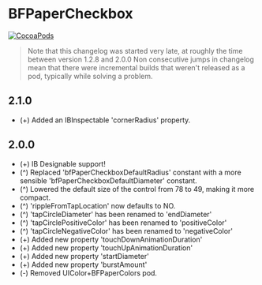 BFPaperCheckbox
===============
[![CocoaPods](https://img.shields.io/cocoapods/v/BFPaperCheckbox.svg?style=flat)](https://github.com/bfeher/BFPaperCheckbox)

> Note that this changelog was started very late, at roughly the time between version 1.2.8 and 2.0.0 Non consecutive jumps in changelog mean that there were incremental builds that weren't released as a pod, typically while solving a problem.


2.1.0
---------
* (+) Added an IBInspectable 'cornerRadius' property.  


2.0.0
---------
* (+) IB Designable support!  
* (^) Replaced 'bfPaperCheckboxDefaultRadius' constant with a more sensible 'bfPaperCheckboxDefaultDiameter' constant.  
* (^) Lowered the default size of the control from 78 to 49, making it more compact.  
* (^) 'rippleFromTapLocation' now defaults to NO.  
* (^) 'tapCircleDiameter' has been renamed to 'endDiameter'  
* (^) 'tapCirclePositiveColor' has been renamed to 'positiveColor'  
* (^) 'tapCircleNegativeColor' has been renamed to 'negativeColor'  
* (+) Added new property 'touchDownAnimationDuration'  
* (+) Added new property 'touchUpAnimationDuration'  
* (+) Added new property 'startDiameter'  
* (+) Added new property 'burstAmount'  
* (-) Removed UIColor+BFPaperColors pod.
